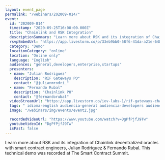 ```yaml
---
layout: event_page
permalink: "/webinars/202009-014/"
event:
  id: "202009-014"
  timestamp: "2020-09-25T16:00:00.000Z"
  title: "Chainlink and RSK Integration"
  descriptionSummary: "Learn more about RSK and its integration of Chainlink decentralized oracles with smart contract engineers, Julian Rodriguez Fernando Rubal.…"
  rsvpEmbedUrl: "https://app.livestorm.co/p/33eb9bb0-58f6-41da-a21e-648c27cf62c2/form"
  category: "Demo"
  locationCategory: "online"
  location: "Online only"
  language: "English"
  audiences: "general,developers,enterprise,startups"
  presenters:
  - name: "Julian Rodriguez"
    description: "RIF Gateways PO"
    contact: "@julianmrodri_"
  - name: "Fernando Rubal"
    description: "Chainlink PO"
    contact: "@fernandorubal"
  videoStreamUrl: "https://app.livestorm.co/iov-labs-1/rif-gateways-chainlink-integration"
  tags: " idioma-english audiencia-general audiencia-developers audiencia-enterprise audiencia-startups"
  image: "/webinars/img/events/event2.jpg"

  recordedVideoUrl: "https://www.youtube.com/watch?v=DgPfPjfJ9Tw"
  youtubeVideoId: "DgPfPjfJ9Tw"
  isPast: false
---
```



Learn more about RSK and its integration of Chainlink decentralized oracles with smart contract engineers, Julian Rodriguez & Fernando Rubal. This technical demo was recorded at The Smart Contract Summit.


